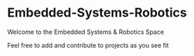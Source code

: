 # Embedded-Systems-Robotics

Welcome to the Embedded Systems & Robotics Space

Feel free to add and contribute to projects as you see fit
